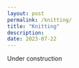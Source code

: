 ```yaml
---
layout: post
permalink: /knitting/
title: "Knitting"
description: 
date: 2023-07-22
---
```


Under construction